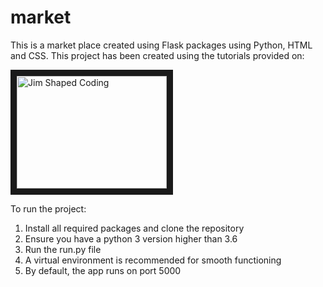 # market
This is a market place created using Flask packages using Python, HTML and CSS.
This project has been created using the tutorials provided on:


<a href="https://www.youtube.com/@jimshapedcoding
" target="_blank"><img src="https://yt3.googleusercontent.com/ytc/AIdro_nCMUcCzzcWrzDR24_-DwVloS7AErQdhRfcT1rioB_qMA=s160-c-k-c0x00ffffff-no-rj" 
alt="Jim Shaped Coding" width="240" height="180" border="10" /></a>



To run the project:
1. Install all required packages and clone the repository
2. Ensure you have a python 3 version higher than 3.6
3. Run the run.py file
4. A virtual environment is recommended for smooth functioning
5. By default, the app runs on port 5000
